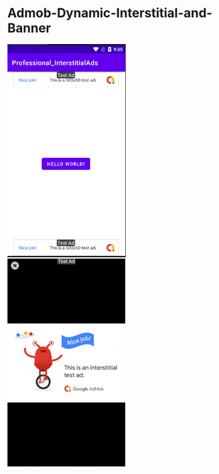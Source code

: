 # Admob-Dynamic-Interstitial-and-Banner

![alt text](https://github.com/shmilon/Admob-Dynamic-Interstitial-and-Banner/blob/520eb879164442b91f2f87ecb91767a6e79d65a6/Screenshot_1.png) ![alt text](https://github.com/shmilon/Admob-Dynamic-Interstitial-and-Banner/blob/main/Screenshot_Interstitial.png)
